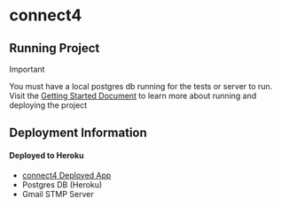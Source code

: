 # connect4

## Running Project

> [!important]
> You must have a local postgres db running for the tests or server to run.\
> Visit the [Getting Started Document](https://github.com/sudhanvarajesh/connect4/tree/main/GETTING_STARTED.md) to learn more about running and deploying the project


## Deployment Information

#### Deployed to Heroku
- [connect4 Deployed App]()
- Postgres DB (Heroku)
- Gmail STMP Server


